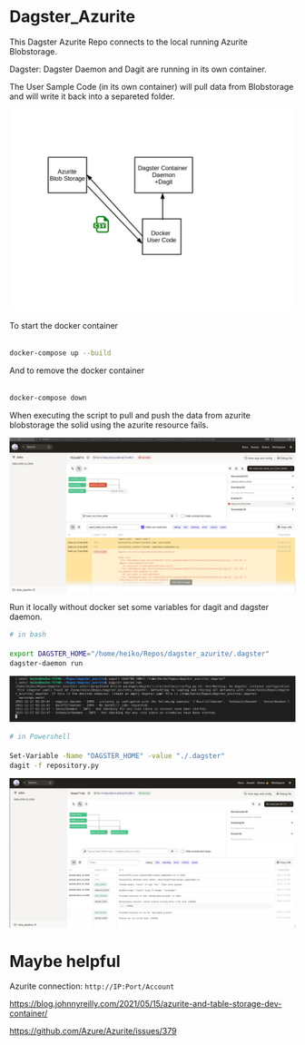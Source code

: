 # Dagster_Azurite


This Dagster Azurite Repo connects to the local running Azurite Blobstorage.

Dagster: Dagster Daemon and Dagit are running in its own container.


The User Sample Code (in its own container) will pull data from Blobstorage and will write it back into a separeted folder.


![docker](./assets/docker_schema.jpg)





To start the docker container

```bash

docker-compose up --build

```


And to remove the docker container

```bash

docker-compose down 

``` 

When executing the script to pull and push the data from azurite blobstorage the solid using the azurite resource fails.

![error](./assets/error_pipeline.jpg)


Run it locally without docker set some variables for dagit and dagster daemon.



```bash
# in bash

export DAGSTER_HOME="/home/heiko/Repos/dagster_azurite/.dagster"
dagster-daemon run
```

![commands](./assets/bash_commands.jpg)


```bash
# in Powershell

Set-Variable -Name "DAGSTER_HOME" -value "./.dagster"
dagit -f repository.py

```

![local_green_pipeline](./assets/local_green_pipeline.jpg)


# Maybe helpful

Azurite connection: `http://IP:Port/Account`


https://blog.johnnyreilly.com/2021/05/15/azurite-and-table-storage-dev-container/

https://github.com/Azure/Azurite/issues/379


